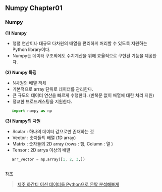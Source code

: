 ## Numpy Chapter01
### Numpy
**(1) Numpy** 
- 행렬 연산이나 대규모 다차원의 배열을 편리하게 처리할 수 있도록 지원하는 Python library이다. 
- Numpy는 데이터 구조외에도 수치계산을 위해 효율적으로 구현된 기능을 제공한다. 

**(2) Numpy 특징** 
- N차원의 배열 객체 
- 기본적으로 array 단위로 데이터를 관리한다. 
- 큰 규모의 데이터 연산을 빠르게 수행한다. (반복문 없이 배열에 대한 처리 지원)
- 정교한 브로드캐스팅을 지원한다. 

```Python 
   import numpy as np 
```

**(3) Numpy의 차원** 
- Scalar : 하나의 데이터 값으로만 존재하는 것 
- Vector : 숫자들의 배열 (1D array) 
- Matrix : 숫자들의 2D array (rows : 행, Column : 열 )
- Tensor : 2D arrya 이상의 배열 
```Python
   arr_vector = np.array([1, 2, 3,])
 

```



참조   
  > [제주 하간디 이신 데이터들 Python으로 몬딱 분석해불게](https://ridibooks.com/books/2773000032?_s=search&_q=%EC%A0%9C%EC%A3%BC+%EB%8D%B0%EC%9D%B4%ED%84%B0+%EB%B6%84%EC%84%9D&_rdt_sid=search&_rdt_idx=0)  
